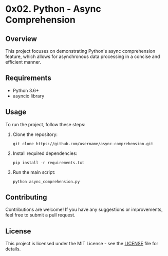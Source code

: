 # 0x02. Python - Async Comprehension

## Overview
This project focuses on demonstrating Python's async comprehension feature, which allows for asynchronous data processing in a concise and efficient manner. 

## Requirements
- Python 3.6+
- asyncio library

## Usage
To run the project, follow these steps:
1. Clone the repository:
   ```
   git clone https://github.com/username/async-comprehension.git
   ```
2. Install required dependencies:
   ```
   pip install -r requirements.txt
   ```
3. Run the main script:
   ```
   python async_comprehension.py
   ```

## Contributing
Contributions are welcome! If you have any suggestions or improvements, feel free to submit a pull request.

## License
This project is licensed under the MIT License - see the [LICENSE](LICENSE) file for details.